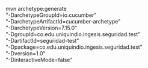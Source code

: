 mvn archetype:generate                      \
"-DarchetypeGroupId=io.cucumber"           \
"-DarchetypeArtifactId=cucumber-archetype" \
"-DarchetypeVersion=7.15.0"               \
"-DgroupId=co.edu.uniquindio.ingesis.seguridad.test"                  \
"-DartifactId=seguridad-test"               \
"-Dpackage=co.edu.uniquindio.ingesis.seguridad.test"                  \
"-Dversion=1.0"                 \
"-DinteractiveMode=false"